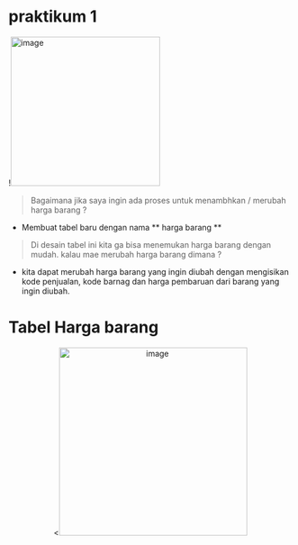 # praktikum 1
!<img width="265" alt="image" src="https://github.com/yurisaprilian/BASIS-DATA/assets/160213851/88311fb3-ebe3-4295-be12-59c93befac50">

> Bagaimana jika saya ingin ada proses untuk menambhkan / merubah harga barang ?

- Membuat tabel baru dengan nama ** harga barang **
> Di desain tabel ini kita ga bisa menemukan harga barang dengan mudah. kalau mae merubah harga barang dimana ?
- kita dapat merubah harga barang yang ingin diubah dengan mengisikan kode penjualan, kode barnag dan harga pembaruan dari barang yang ingin diubah.

# Tabel Harga barang 
<p align="center">
<<img width="334" alt="image" src="https://github.com/yurisaprilian/BASIS-DATA/assets/160213851/3e628cf8-8e42-4346-9ad1-be38193b2459">
</p>


